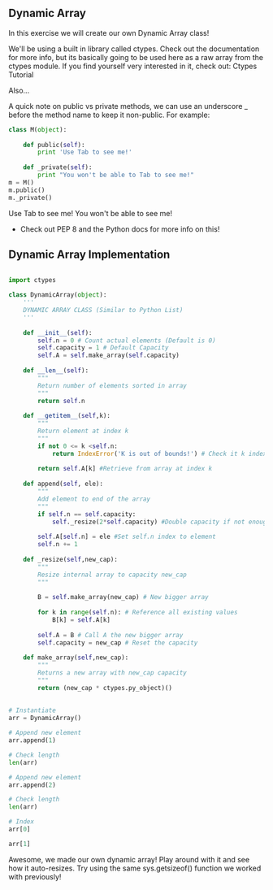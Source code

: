 ## Dynamic Array 

In this exercise we will create our own Dynamic Array class!

We'll be using a built in library called ctypes. Check out the documentation for more info, but its basically going to be used here as a raw array from the ctypes module. If you find yourself very interested in it, check out: Ctypes Tutorial

Also...

A quick note on public vs private methods, we can use an underscore _ before the method name to keep it non-public. For example:
```py
class M(object):
    
    def public(self):
        print 'Use Tab to see me!'
        
    def _private(self):
        print "You won't be able to Tab to see me!"
m = M()
m.public()
m._private()
```
Use Tab to see me!
You won't be able to see me!

* Check out PEP 8 and the Python docs for more info on this!

## Dynamic Array Implementation

```py

import ctypes

class DynamicArray(object):
    '''
    DYNAMIC ARRAY CLASS (Similar to Python List)
    '''
    
    def __init__(self):
        self.n = 0 # Count actual elements (Default is 0)
        self.capacity = 1 # Default Capacity
        self.A = self.make_array(self.capacity)
        
    def __len__(self):
        """
        Return number of elements sorted in array
        """
        return self.n
    
    def __getitem__(self,k):
        """
        Return element at index k
        """
        if not 0 <= k <self.n:
            return IndexError('K is out of bounds!') # Check it k index is in bounds of array
        
        return self.A[k] #Retrieve from array at index k
        
    def append(self, ele):
        """
        Add element to end of the array
        """
        if self.n == self.capacity:
            self._resize(2*self.capacity) #Double capacity if not enough room
        
        self.A[self.n] = ele #Set self.n index to element
        self.n += 1
        
    def _resize(self,new_cap):
        """
        Resize internal array to capacity new_cap
        """
        
        B = self.make_array(new_cap) # New bigger array
        
        for k in range(self.n): # Reference all existing values
            B[k] = self.A[k]
            
        self.A = B # Call A the new bigger array
        self.capacity = new_cap # Reset the capacity
        
    def make_array(self,new_cap):
        """
        Returns a new array with new_cap capacity
        """
        return (new_cap * ctypes.py_object)()
        
        
# Instantiate
arr = DynamicArray()

# Append new element
arr.append(1)

# Check length
len(arr)

# Append new element
arr.append(2)

# Check length
len(arr)

# Index
arr[0]

arr[1]

```

Awesome, we made our own dynamic array! Play around with it and see how it auto-resizes. Try using the same sys.getsizeof() function we worked with previously!
